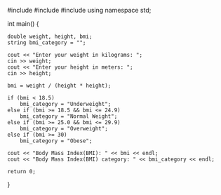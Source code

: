 #include <iostream>
#include <cmath>
#include <string>
using namespace std;

int main() {

	double weight, height, bmi;
	string bmi_category = "";

	cout << "Enter your weight in kilograms: ";
	cin >> weight;
	cout << "Enter your height in meters: ";
	cin >> height;

	bmi = weight / (height * height);

	if (bmi < 18.5)
		bmi_category = "Underweight";
	else if (bmi >= 18.5 && bmi <= 24.9)
		bmi_category = "Normal Weight";
	else if (bmi >= 25.0 && bmi <= 29.9)
		bmi_category = "Overweight";
	else if (bmi >= 30)
		bmi_category = "Obese";

	cout << "Body Mass Index(BMI): " << bmi << endl;
	cout << "Body Mass Index(BMI) category: " << bmi_category << endl;

	return 0;
}

<!---
fixError123/fixError123 is a ✨ special ✨ repository because its `README.md` (this file) appears on your GitHub profile.
You can click the Preview link to take a look at your changes.
--->
